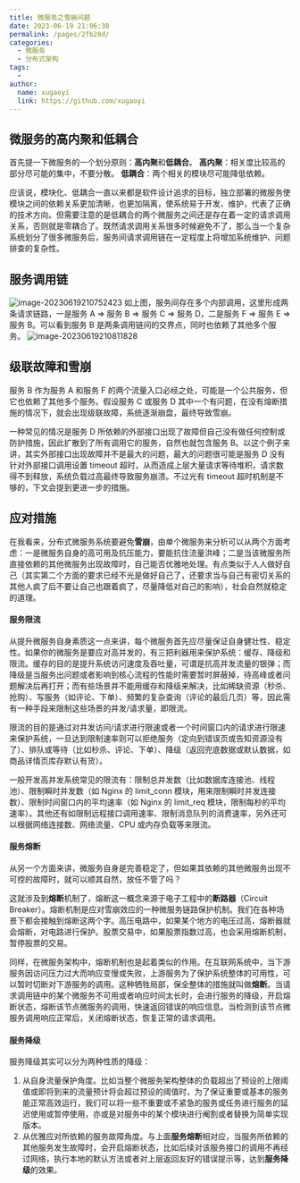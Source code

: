 ```yaml
---
title: 微服务之雪崩问题
date: 2023-06-19 21:06:30
permalink: /pages/2fb28d/
categories:
  - 微服务
  - 分布式架构
tags:
  - 
author: 
  name: xugaoyi
  link: https://github.com/xugaoyi
---
```

## 微服务的高内聚和低耦合

​	首先提一下微服务的一个划分原则：**高内聚**和**低耦合**。
**高内聚**：相关度比较高的部分尽可能的集中，不要分散。
**低耦合**：两个相关的模块尽可能降低依赖。

​	应该说，模块化、低耦合一直以来都是软件设计追求的目标，独立部署的微服务使模块之间的依赖关系更加清晰，也更加隔离，使系统易于开发、维护，代表了正确的技术方向。但需要注意的是低耦合的两个微服务之间还是存在着一定的请求调用关系，否则就是零耦合了。既然请求调用关系很多时候避免不了，那么当一个复杂系统划分了很多微服务后，服务间请求调用链在一定程度上将增加系统维护、问题排查的复杂性。

## 服务调用链

![image-20230619210752423](https://2290653824-github-io.oss-cn-hangzhou.aliyuncs.com/image-20230619210752423.png)
如上图，服务间存在多个内部调用，这里形成两条请求链路，一是服务 A => 服务 B => 服务 C => 服务 D，二是服务 F => 服务 E => 服务 B。可以看到服务 B 是两条调用链间的交界点，同时也依赖了其他多个服务。
![image-20230619210811828](https://2290653824-github-io.oss-cn-hangzhou.aliyuncs.com/image-20230619210811828.png)

## 级联故障和雪崩

服务 B 作为服务 A 和服务 F 的两个流量入口必经之处，可能是一个公共服务，但它也依赖了其他多个服务。假设服务 C 或服务 D 其中一个有问题，在没有熔断措施的情况下，就会出现级联故障，系统逐渐崩盘，最终导致雪崩。

一种常见的情况是服务 D 所依赖的外部接口出现了故障但自己没有做任何控制或防护措施，因此扩散到了所有调用它的服务，自然也就包含服务 B。以这个例子来讲，其实外部接口出现故障并不是最大的问题，最大的问题很可能是服务 D 没有针对外部接口调用设置 timeout 超时，从而造成上层大量请求等待堆积，请求数得不到释放，系统负载过高最终导致服务崩溃。不过光有 timeout 超时机制是不够的，下文会提到更进一步的措施。

## 应对措施

在我看来，分布式微服务系统要避免**雪崩**，由单个微服务来分析可以从两个方面考虑：一是微服务自身的高可用及抗压能力，要能抗住流量洪峰；二是当该微服务所直接依赖的其他微服务出现故障时，自己能否优雅地处理。有点类似于人人做好自己（其实第二个方面的要求已经不光是做好自己了，还要求当与自己有密切关系的其他人疯了后不要让自己也跟着疯了，尽量降低对自己的影响），社会自然就稳定的道理。

#### 服务限流

从提升微服务自身素质这一点来讲，每个微服务首先应尽量保证自身健壮性、稳定性。如果你的微服务是要应对高并发的，有三把利器用来保护系统：缓存、降级和限流。缓存的目的是提升系统访问速度及吞吐量，可谓是抗高并发流量的银弹；而降级是当服务出问题或者影响到核心流程的性能时需要暂时屏蔽掉，待高峰或者问题解决后再打开；而有些场景并不能用缓存和降级来解决，比如稀缺资源（秒杀、抢购）、写服务（如评论、下单）、频繁的复杂查询（评论的最后几页）等，因此需有一种手段来限制这些场景的并发/请求量，即限流。

限流的目的是通过对并发访问/请求进行限速或者一个时间窗口内的请求进行限速来保护系统，一旦达到限制速率则可以拒绝服务（定向到错误页或告知资源没有了）、排队或等待（比如秒杀、评论、下单）、降级（返回兜底数据或默认数据，如商品详情页库存默认有货）。

一般开发高并发系统常见的限流有：限制总并发数（比如数据库连接池、线程池）、限制瞬时并发数（如 Nginx 的 limit_conn 模块，用来限制瞬时并发连接数）、限制时间窗口内的平均速率（如 Nginx 的 limit_req 模块，限制每秒的平均速率）。其他还有如限制远程接口调用速率、限制消息队列的消费速率，另外还可以根据网络连接数、网络流量、CPU 或内存负载等来限流。

#### 服务熔断

从另一个方面来讲，微服务自身是完善稳定了，但如果其依赖的其他微服务出现不可控的故障时，就可以顺其自然，放任不管了吗？

这就涉及到**熔断**机制了，熔断这一概念来源于电子工程中的**断路器**（Circuit Breaker）。熔断机制是应对雪崩效应的一种微服务链路保护机制。我们在各种场景下都会接触到熔断这两个字。高压电路中，如果某个地方的电压过高，熔断器就会熔断，对电路进行保护。股票交易中，如果股票指数过高，也会采用熔断机制，暂停股票的交易。

同样，在微服务架构中，熔断机制也是起着类似的作用。在互联网系统中，当下游服务因访问压力过大而响应变慢或失败，上游服务为了保护系统整体的可用性，可以暂时切断对下游服务的调用。这种牺牲局部，保全整体的措施就叫做**熔断**。当请求调用链中的某个微服务不可用或者响应时间太长时，会进行服务的降级，开启熔断状态，熔断该节点微服务的调用，快速返回错误的响应信息。当检测到该节点微服务调用响应正常后，关闭熔断状态，恢复正常的请求调用。

#### 服务降级

服务降级其实可以分为两种性质的降级：

1. 从自身流量保护角度。比如当整个微服务架构整体的负载超出了预设的上限阈值或即将到来的流量预计将会超过预设的阈值时，为了保证重要或基本的服务能正常高效运行，我们可以将一些不重要或不紧急的服务或任务进行服务的延迟使用或暂停使用，亦或是对服务中的某个模块进行阉割或者替换为简单实现版本。
2. 从优雅应对所依赖的服务故障角度。与上面**服务熔断**相对应，当服务所依赖的其他服务发生故障时，会开启熔断状态，比如后续对该服务接口的调用不再经过网络，执行本地的默认方法或者对上层返回友好的错误提示等，达到**服务降级**的效果。